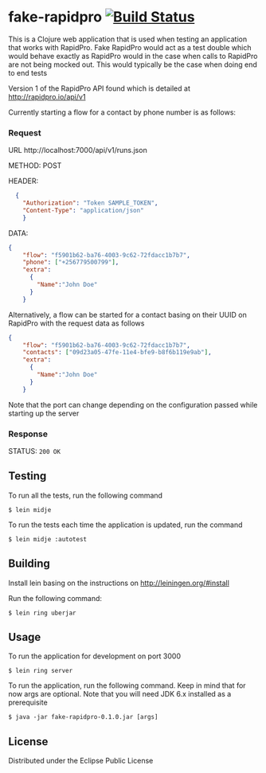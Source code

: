 # fake-rapidpro [![Build Status](https://travis-ci.org/oloo/fake-rapidpro.svg)](https://travis-ci.org/oloo/fake-rapidpro)

This is a Clojure web application that is used when testing an application that works with RapidPro.
Fake RapidPro would act as a test double which would behave exactly as RapidPro would in the case when calls to RapidPro
are not being mocked out. This would typically be the case when doing end to end tests

Version 1 of the RapidPro API found which is detailed at http://rapidpro.io/api/v1

Currently starting a flow for a contact by phone number is as follows:

### Request

URL   http://localhost:7000/api/v1/runs.json

METHOD: POST

HEADER:
```json
  {
    "Authorization": "Token SAMPLE_TOKEN",
    "Content-Type": "application/json"
    }
```
DATA:
```json
{
    "flow": "f5901b62-ba76-4003-9c62-72fdacc1b7b7",
    "phone": ["+256779500799"],
    "extra":
      {
        "Name":"John Doe"
      }
    }
  ```

Alternatively, a flow can be started for a contact basing on their UUID on RapidPro with the request data as follows

```json
{
    "flow": "f5901b62-ba76-4003-9c62-72fdacc1b7b7",
    "contacts": ["09d23a05-47fe-11e4-bfe9-b8f6b119e9ab"],
    "extra":
      {
        "Name":"John Doe"
      }
    }
  ```

Note that the port can change depending on the configuration passed while starting up the server

### Response

STATUS: `200 OK`

## Testing
To run all the tests, run the following command

    $ lein midje

To run the tests each time the application is updated, run the command

    $ lein midje :autotest

## Building

Install lein basing on the instructions on http://leiningen.org/#install

Run the following command:

    $ lein ring uberjar

## Usage

To run the application for development on port 3000

    $ lein ring server

To run the application, run the  following command. Keep in mind that for now args are optional. Note that you will need JDK 6.x installed as a prerequisite

    $ java -jar fake-rapidpro-0.1.0.jar [args]

## License

Distributed under the Eclipse Public License
